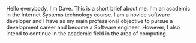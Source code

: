 Hello everybody, I'm Dave. This is a short brief about me. I'm an academic in the Internet Systems technology course. I am a novice software developer and I have as my main professional objective to pursue a development career and become a Software engineer. However, I also intend to continue in the academic field in the area of computing.
